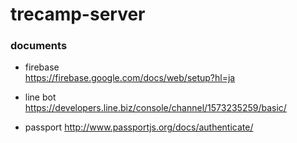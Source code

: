 # trecamp-server

### documents

- firebase  
https://firebase.google.com/docs/web/setup?hl=ja

- line bot  
https://developers.line.biz/console/channel/1573235259/basic/

- passport
http://www.passportjs.org/docs/authenticate/
